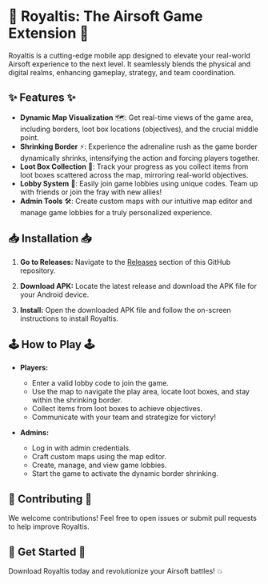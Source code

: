 # 📱 Royaltis: The Airsoft Game Extension 🚀

Royaltis is a cutting-edge mobile app designed to elevate your real-world Airsoft experience to the next level. It seamlessly blends the physical and digital realms, enhancing gameplay, strategy, and team coordination.

## ✨ Features ✨

- **Dynamic Map Visualization** 🗺️: Get real-time views of the game area, including borders, loot box locations (objectives), and the crucial middle point.
- **Shrinking Border** ⚡: Experience the adrenaline rush as the game border dynamically shrinks, intensifying the action and forcing players together.
- **Loot Box Collection** 🎁: Track your progress as you collect items from loot boxes scattered across the map, mirroring real-world objectives.
- **Lobby System** 👥: Easily join game lobbies using unique codes. Team up with friends or join the fray with new allies!
- **Admin Tools** 🛠️: Create custom maps with our intuitive map editor and manage game lobbies for a truly personalized experience.


## 📥 Installation 📥

1. **Go to Releases:** Navigate to the [Releases](https://github.com/riveerxd/royaltis_frontend/releases) section of this GitHub repository.

2. **Download APK:** Locate the latest release and download the APK file for your Android device.

3. **Install:**  Open the downloaded APK file and follow the on-screen instructions to install Royaltis.


## 🕹️ How to Play 🕹️

- **Players:**
    - Enter a valid lobby code to join the game.
    - Use the map to navigate the play area, locate loot boxes, and stay within the shrinking border.
    - Collect items from loot boxes to achieve objectives.
    - Communicate with your team and strategize for victory!

- **Admins:**
    - Log in with admin credentials.
    - Craft custom maps using the map editor.
    - Create, manage, and view game lobbies.
    - Start the game to activate the dynamic border shrinking.

## 🤝 Contributing 🤝

We welcome contributions! Feel free to open issues or submit pull requests to help improve Royaltis. 

## 🚀 Get Started 🚀

Download Royaltis today and revolutionize your Airsoft battles! 💥
